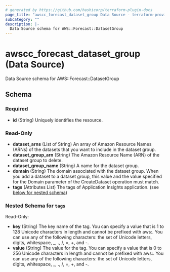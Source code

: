 ```yaml
---
# generated by https://github.com/hashicorp/terraform-plugin-docs
page_title: "awscc_forecast_dataset_group Data Source - terraform-provider-awscc"
subcategory: ""
description: |-
  Data Source schema for AWS::Forecast::DatasetGroup
---
```


# awscc_forecast_dataset_group (Data Source)

Data Source schema for AWS::Forecast::DatasetGroup



<!-- schema generated by tfplugindocs -->
## Schema

### Required

- **id** (String) Uniquely identifies the resource.

### Read-Only

- **dataset_arns** (List of String) An array of Amazon Resource Names (ARNs) of the datasets that you want to include in the dataset group.
- **dataset_group_arn** (String) The Amazon Resource Name (ARN) of the dataset group to delete.
- **dataset_group_name** (String) A name for the dataset group.
- **domain** (String) The domain associated with the dataset group. When you add a dataset to a dataset group, this value and the value specified for the Domain parameter of the CreateDataset operation must match.
- **tags** (Attributes List) The tags of Application Insights application. (see [below for nested schema](#nestedatt--tags))

<a id="nestedatt--tags"></a>
### Nested Schema for `tags`

Read-Only:

- **key** (String) The key name of the tag. You can specify a value that is 1 to 128 Unicode characters in length and cannot be prefixed with aws:. You can use any of the following characters: the set of Unicode letters, digits, whitespace, _, ., /, =, +, and -.
- **value** (String) The value for the tag. You can specify a value that is 0 to 256 Unicode characters in length and cannot be prefixed with aws:. You can use any of the following characters: the set of Unicode letters, digits, whitespace, _, ., /, =, +, and -.


